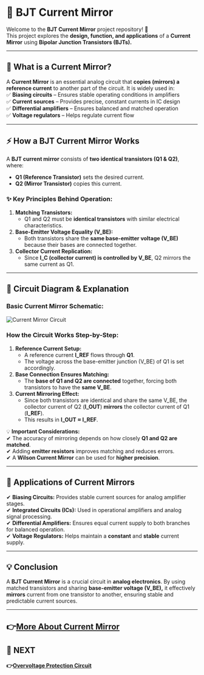 # 🔄 BJT Current Mirror

Welcome to the **BJT Current Mirror** project repository! 🎉  
This project explores the **design, function, and applications** of a **Current Mirror** using **Bipolar Junction Transistors (BJTs).**  

---

## 📌 What is a Current Mirror?  
A **Current Mirror** is an essential analog circuit that **copies (mirrors) a reference current** to another part of the circuit. It is widely used in:  
✅ **Biasing circuits** – Ensures stable operating conditions in amplifiers  
✅ **Current sources** – Provides precise, constant currents in IC design  
✅ **Differential amplifiers** – Ensures balanced and matched operation  
✅ **Voltage regulators** – Helps regulate current flow  

---

## ⚡ How a BJT Current Mirror Works  
A **BJT current mirror** consists of **two identical transistors (Q1 & Q2)**, where:  
- **Q1 (Reference Transistor)** sets the desired current.  
- **Q2 (Mirror Transistor)** copies this current.  

### ✨ Key Principles Behind Operation:  
1. **Matching Transistors:**  
   - Q1 and Q2 must be **identical transistors** with similar electrical characteristics.  
2. **Base-Emitter Voltage Equality (V_BE):**  
   - Both transistors share the **same base-emitter voltage (V_BE)** because their bases are connected together.  
3. **Collector Current Replication:**  
   - Since **I_C (collector current) is controlled by V_BE**, Q2 mirrors the same current as Q1.  

---

## 📐 Circuit Diagram & Explanation  
### **Basic Current Mirror Schematic:**  

![Current Mirror Circuit](https://github.com/user-attachments/assets/d3b6eb78-95c3-4efe-af77-bef31f228eaf)  

### **How the Circuit Works Step-by-Step:**  
1. **Reference Current Setup:**  
   - A reference current **I_REF** flows through **Q1**.  
   - The voltage across the base-emitter junction (V_BE) of Q1 is set accordingly.  
2. **Base Connection Ensures Matching:**  
   - The **base of Q1 and Q2 are connected** together, forcing both transistors to have the **same V_BE**.  
3. **Current Mirroring Effect:**  
   - Since both transistors are identical and share the same V_BE, the collector current of Q2 (**I_OUT**) **mirrors** the collector current of Q1 (**I_REF**).  
   - This results in **I_OUT ≈ I_REF**.  

💡 **Important Considerations:**  
✔ The accuracy of mirroring depends on how closely **Q1 and Q2 are matched**.  
✔ Adding **emitter resistors** improves matching and reduces errors.  
✔ A **Wilson Current Mirror** can be used for **higher precision**.  

---

## 🎯 Applications of Current Mirrors  
✔ **Biasing Circuits:** Provides stable current sources for analog amplifier stages.  
✔ **Integrated Circuits (ICs):** Used in operational amplifiers and analog signal processing.  
✔ **Differential Amplifiers:** Ensures equal current supply to both branches for balanced operation.  
✔ **Voltage Regulators:** Helps maintain a **constant** and **stable** current supply.  

---

## 💡 Conclusion  
A **BJT Current Mirror** is a crucial circuit in **analog electronics**. By using matched transistors and sharing **base-emitter voltage (V_BE),** it effectively **mirrors** current from one transistor to another, ensuring stable and predictable current sources.  

---
**👉[More About Current Mirror](https://wiki.analog.com/university/courses/electronics/text/chapter-11)**
---

## 🔹 NEXT  
**👉[Overvoltage Protection Circuit](../Overvoltage)**
